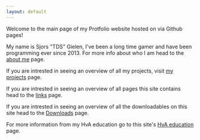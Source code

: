 ```yaml
---
layout: default
---
```

Welcome to the main page of my Protfolio website hosted on via Github pages!

My name is Sjors "TDS" Gielen, I've been a long time gamer and have been programming ever since 2013.
For more info about who I am head to the [about me](About-me) page.

If you are intrested in seeing an overview of all my projects, visit [my projects](Projects) page.

If you are intrested in seeing an overview of all pages this site contains head to the [links](TableOfContents) page.

If you are intrested in seeing an overview of all the downloadables on this site head to the [Downloads](Downloads) page.

For more information from my HvA education go to this site's [HvA education](HvA-educ) page.
